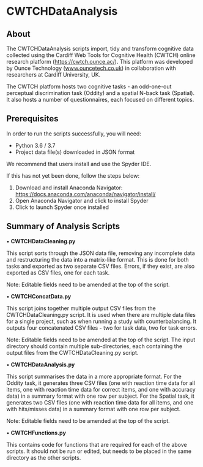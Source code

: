 # CWTCHDataAnalysis

## About 
The CWTCHDataAnalysis scripts import, tidy and transform cognitive data collected using the Cardiff Web Tools for Cognitive Health (CWTCH) online research platform (https://cwtch.ounce.ac/). This platform was developed by Ounce Technology (www.ouncetech.co.uk) in collaboration with researchers at Cardiff University, UK. 

The CWTCH platform hosts two cognitive tasks - an odd-one-out perceptual discrimination task (Oddity) and a spatial N-back task (Spatial). It also hosts a number of questionnaires, each focused on different topics. 

## Prerequisites
In order to run the scripts successfully, you will need:
* Python 3.6 / 3.7 
* Project data file(s) downloaded in JSON format

We recommend that users install and use the Spyder IDE. 

If this has not yet been done, follow the steps below:
1.	Download and install Anaconda Navigator: https://docs.anaconda.com/anaconda/navigator/install/
2.	Open Anaconda Navigator and click to install Spyder
3.	Click to launch Spyder once installed

## Summary of Analysis Scripts

•	**CWTCHDataCleaning.py**

This script sorts through the JSON data file, removing any incomplete data and restructuring the data into a matrix-like format. This is done for both tasks and exported as two separate CSV files. Errors, if they exist, are also exported as CSV files, one for each task.

Note: Editable fields need to be amended at the top of the script.

•	**CWTCHConcatData.py**

This script joins together multiple output CSV files from the CWTCHDataCleaning.py script. It is used when there are multiple data files for a single project, such as when running a study with counterbalancing. It outputs four concatenated CSV files - two for task data, two for task errors.

Note: Editable fields need to be amended at the top of the script. The input directory should contain multiple sub-directories, each containing the output files from the CWTCHDataCleaning.py script.

•	**CWTCHDataAnalysis.py**

This script summarises the data in a more appropriate format. For the Oddity task, it generates three CSV files (one with reaction time data for all items, one with reaction time data for correct items, and one with accuracy data) in a summary format with one row per subject. For the Spatial task, it generates two CSV files (one with reaction time data for all items, and one with hits/misses data) in a summary format with one row per subject. 

Note: Editable fields need to be amended at the top of the script.

•	**CWTCHFunctions.py**

This contains code for functions that are required for each of the above scripts. It should not be run or edited, but needs to be placed in the same directory as the other scripts.
